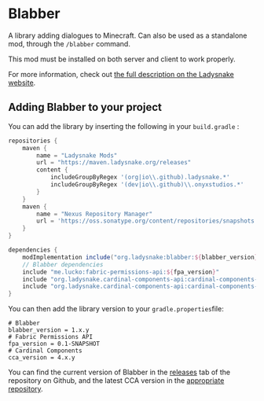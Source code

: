 # Blabber

A library adding dialogues to Minecraft. Can also be used as a standalone mod, through the `/blabber` command.

This mod must be installed on both server and client to work properly.

For more information, check out [the full description on the Ladysnake website](https://ladysnake.org/wiki/blabber).

## Adding Blabber to your project

You can add the library by inserting the following in your `build.gradle` :

```gradle
repositories {
	maven { 
        name = "Ladysnake Mods"
        url = "https://maven.ladysnake.org/releases"
        content {
            includeGroupByRegex '(org|io\\.github).ladysnake.*'
            includeGroupByRegex '(dev|io\\.github)\\.onyxstudios.*'
        }
    }
    maven {
        name = "Nexus Repository Manager"
        url = 'https://oss.sonatype.org/content/repositories/snapshots'
    }
}

dependencies {
    modImplementation include("org.ladysnake:blabber:${blabber_version}")
    // Blabber dependencies
    include "me.lucko:fabric-permissions-api:${fpa_version}"
    include "org.ladysnake.cardinal-components-api:cardinal-components-base:${cca_version}"
    include "org.ladysnake.cardinal-components-api:cardinal-components-entity:${cca_version}"
}
```

You can then add the library version to your `gradle.properties`file:

```properties
# Blabber
blabber_version = 1.x.y
# Fabric Permissions API
fpa_version = 0.1-SNAPSHOT
# Cardinal Components
cca_version = 4.x.y
```

You can find the current version of Blabber in the [releases](https://github.com/Ladysnake/Blabber/releases) tab of the repository on Github,
and the latest CCA version in the [appropriate repository](https://github.com/Ladysnake/Cardinal-Components-API/releases).
